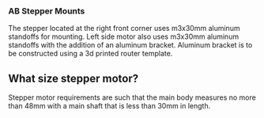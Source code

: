 ### AB Stepper Mounts
The stepper located at the right front corner uses m3x30mm aluminum standoffs for mounting.  Left side motor also uses m3x30mm aluminum standoffs with the addition of an
aluminum bracket.  Aluminum bracket is to be constructed using a 3d printed router template.

## What size stepper motor?
Stepper motor requirements are such that the main body measures no more than 48mm with a main shaft that is less than 30mm in length.
